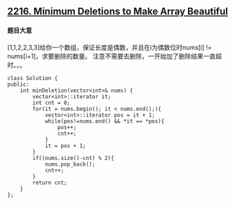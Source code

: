 ## [2216. Minimum Deletions to Make Array Beautiful](https://leetcode.com/problems/minimum-deletions-to-make-array-beautiful/)

#### 题目大意

[1,1,2,2,3,3]给你一个数组，保证长度是偶数，并且在i为偶数位时nums[i] != nums[i+1]，求要删除的数量。
注意不需要去删除，一开始加了删除结果一直超时。。。

```
class Solution {
public:
    int minDeletion(vector<int>& nums) {
        vector<int>::iterator it;
        int cnt = 0;
        for(it = nums.begin(); it < nums.end();){
            vector<int>::iterator pos = it + 1;
            while(pos!=nums.end() && *it == *pos){
                pos++;
                cnt++;
            }
            it = pos + 1;
        }
        if((nums.size()-cnt) % 2){
            nums.pop_back();
            cnt++;
        }
        return cnt;
    }
};
```
